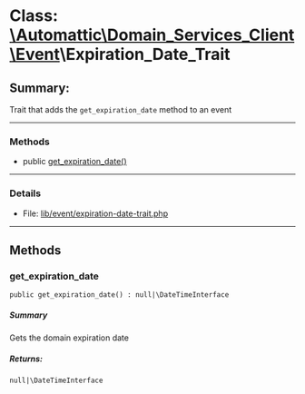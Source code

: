 # Class: [\Automattic](../namespaces/automattic.md)[\Domain_Services_Client](../namespaces/automattic-domain-services-client.md)[\Event](../namespaces/automattic-domain-services-client-event.md)\Expiration_Date_Trait

## Summary:

Trait that adds the `get_expiration_date` method to an event


---

### Methods

* public [get_expiration_date()](#method_get_expiration_date)

---

### Details

* File: [lib/event/expiration-date-trait.php](../../lib/event/expiration-date-trait.php)

---

## Methods

<a id="method_get_expiration_date"></a>
### get_expiration_date

```
public get_expiration_date() : null|\DateTimeInterface
```

##### Summary

Gets the domain expiration date

##### Returns:

```
null|\DateTimeInterface
```
